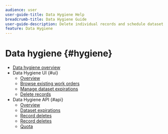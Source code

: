 ```yaml
---
audience: user
user-guide-title: Data Hygiene Help
breadcrumb-title: Data Hygiene Guide
user-guide-description: Delete individual records and schedule dataset expirations in Experience Platform for data cleansing, removing anonymous data, and data minimization.
feature: Data Hygiene
---
```


# Data hygiene {#hygiene}

* [Data hygiene overview](./home.md)
* Data Hygiene UI {#ui}
  * [Overview](./ui/overview.md)
  * [Browse existing work orders](./ui/browse.md)
  * [Manage dataset expirations](./ui/dataset-expiration.md)
  * [Delete records](./ui/record-delete.md)
* Data Hygiene API {#api}
  * [Overview](./api/overview.md)
  * [Dataset expirations](./api/dataset-expiration.md)
  * [Record deletes](./api/jobs.md)
  * [Record deletes](./api/workorder.md)
  * [Quota](./api/quota.md)
